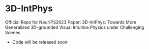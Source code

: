 # 3D-IntPhys
Official Repo for NeurIPS2023 Paper: 3D-IntPhys: Towards More Generalized 3D-grounded Visual Intuitive Physics under Challenging Scenes

-  Code will be released soon
